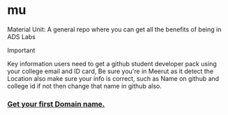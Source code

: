 # mu
Material Unit: A general repo where you can get all the benefits of being in ADS Labs

> [!IMPORTANT]
> Key information users need to get a github student developer pack using your college email and ID card, Be sure you're in Meerut as it detect the Location also make sure your info is correct, such as Name on github and college id if not then change that name in github also.

### [Get your first Domain name.](/domain/readme.md)
